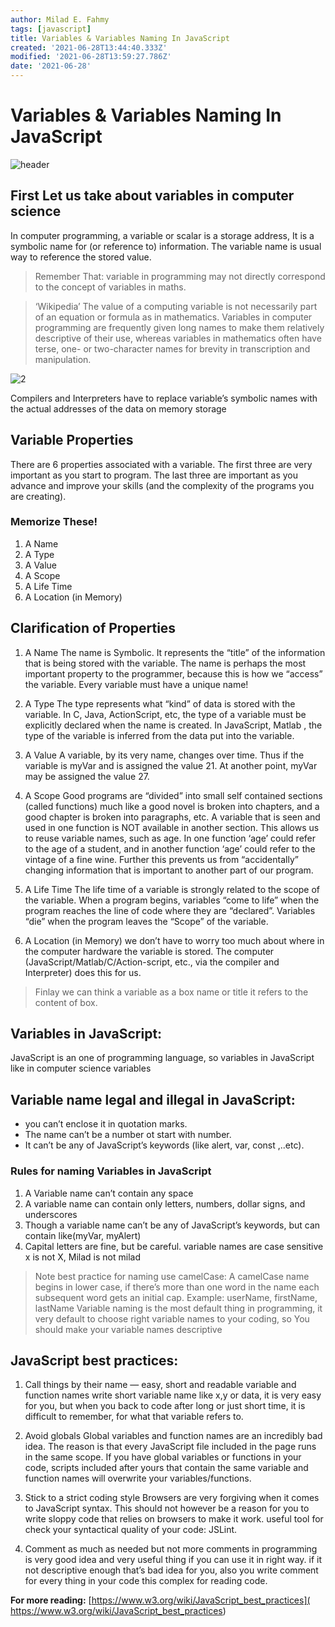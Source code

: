 ```yaml
---
author: Milad E. Fahmy
tags: [javascript]
title: Variables & Variables Naming In JavaScript
created: '2021-06-28T13:44:40.333Z'
modified: '2021-06-28T13:59:27.786Z'
date: '2021-06-28'
---
```


# Variables & Variables Naming In JavaScript

![header](/images/varaible-javascript-1.jpeg)

## First Let us take about variables in computer science

In computer programming, a variable or scalar is a storage address, It is a symbolic name for (or reference to) information. The variable name is usual way to reference the stored value.

> Remember That: variable in programming may not directly correspond to the concept of variables in maths.

>  ‘Wikipedia’
The value of a computing variable is not necessarily part of an equation or formula as in mathematics. Variables in computer programming are frequently given long names to make them relatively descriptive of their use, whereas variables in mathematics often have terse, one- or two-character names for brevity in transcription and manipulation.

![2](/images/varaible-javascript-2.jpeg)

Compilers and Interpreters have to replace variable’s symbolic names with the actual addresses of the data on memory storage

## Variable Properties

There are 6 properties associated with a variable. The first three are very important as you start to program. The last three are important as you advance and improve your skills (and the complexity of the programs you are creating).

### Memorize These!
1. A Name
2. A Type
3. A Value
4. A Scope
5. A Life Time
6. A Location (in Memory)

## Clarification of Properties

1. A Name
  The name is Symbolic. It represents the “title” of the information that is being stored with the variable. The name is perhaps the most important property to the programmer, because this is how we “access” the variable. Every variable must have a unique name!

2. A Type
  The type represents what “kind” of data is stored with the variable. In C, Java, ActionScript, etc, the type of a variable must be explicitly declared when the name is created. In JavaScript, Matlab , the type of the variable is inferred from the data put into the variable.

3. A Value
A variable, by its very name, changes over time. Thus if the variable is myVar and is assigned the value 21. At another point, myVar may be assigned the value 27.

4. A Scope
Good programs are “divided” into small self contained sections (called functions) much like a good novel is broken into chapters, and a good chapter is broken into paragraphs, etc. A variable that is seen and used in one function is NOT available in another section. This allows us to reuse variable names, such as age. In one function ‘age’ could refer to the age of a student, and in another function ‘age’ could refer to the vintage of a fine wine.
Further this prevents us from “accidentally” changing information that is important to another part of our program.

5. A Life Time
The life time of a variable is strongly related to the scope of the variable. When a program begins, variables “come to life” when the program reaches the line of code where they are “declared”. Variables “die” when the program leaves the “Scope” of the variable.

6. A Location (in Memory)
we don’t have to worry too much about where in the computer hardware the variable is stored. The computer (JavaScript/Matlab/C/Action-script, etc., via the compiler and Interpreter) does this for us.

> Finlay we can think a variable as a box name or title it refers to the content of box.

## Variables in JavaScript:
JavaScript is an one of programming language, so variables in JavaScript like in computer science variables

## Variable name legal and illegal in JavaScript:
* you can’t enclose it in quotation marks.
* The name can’t be a number ot start with number.
* It can’t be any of JavaScript’s keywords (like alert, var, const ,..etc).

### Rules for naming Variables in JavaScript
1. A Variable name can’t contain any space
2. A variable name can contain only letters, numbers, dollar signs, and underscores
3. Though a variable name can’t be any of JavaScript’s keywords, but can contain
like(myVar, myAlert)
4. Capital letters are fine, but be careful. variable names are case sensitive
x is not X, Milad is not milad

> Note best practice for naming use camelCase:
A camelCase name begins in lower case, if there’s more than one word in the name each subsequent word gets an initial cap. Example: userName, firstName, lastName 
Variable naming is the most default thing in programming, it very default to choose right variable names to your coding, so You should make your variable names descriptive 

## JavaScript best practices:
1. Call things by their name — easy, short and readable variable and function names
write short variable name like x,y or data, it is very easy for you, but when you back to code after long or just short time, it is difficult to remember, for what that variable refers to.

2. Avoid globals
Global variables and function names are an incredibly bad idea. The reason is that every JavaScript file included in the page runs in the same scope. If you have global variables or functions in your code, scripts included after yours that contain the same variable and function names will overwrite your variables/functions.

3. Stick to a strict coding style
Browsers are very forgiving when it comes to JavaScript syntax. This should not however be a reason for you to write sloppy code that relies on browsers to make it work. useful tool for check your syntactical quality of your code: JSLint.

4. Comment as much as needed but not more
comments in programming is very good idea and very useful thing if you can use it in right way. if it not descriptive enough that’s bad idea for you, also you write comment for every thing in your code this complex for reading code.

**For more reading:** [https://www.w3.org/wiki/JavaScript_best_practices]( https://www.w3.org/wiki/JavaScript_best_practices)

